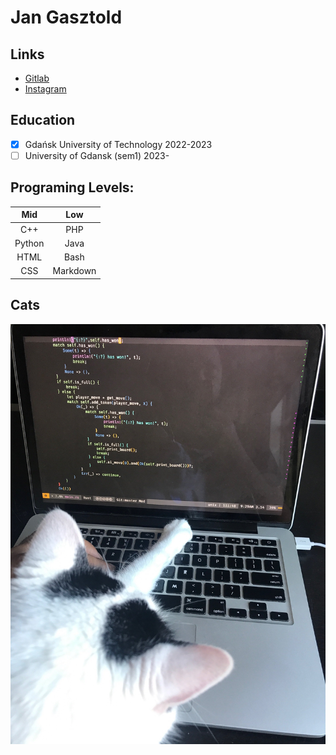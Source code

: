 # Jan Gasztold

## Links 
- [Gitlab](https://gitlab.com/jankotanime)
- [Instagram](https://www.instagram.com/jankotanime/)

## Education
- [x] Gdańsk University of Technology 2022-2023
- [ ] University of Gdansk (sem1) 2023-

## Programing Levels:
| Mid | Low |
|:---:|:---:|
| C++ | PHP |
| Python | Java |
| HTML | Bash |
| CSS | Markdown |

## Cats
![programming cat](programming-cat.jpg)
